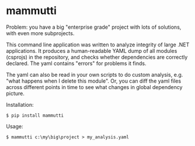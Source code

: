# mammutti

Problem: you have a big "enterprise grade" project with lots of solutions, with even more subprojects.

This command line application was written to analyze integrity of large .NET applications. It produces a 
human-readable YAML dump of all  modules (csprojs) in the repository, and checks whether dependencies are correctly declared. 
The yaml contains "errors" for problems it finds.

The yaml can also be read in your own scripts to do custom analysis, e.g. "what happens when I delete this module".
Or, you can diff the yaml files across different points in time to see what changes in global dependency picture.

Installation: 

```commandline
$ pip install mammutti

```

Usage:

```commandline
$ mammutti c:\my\big\project > my_analysis.yaml
```


